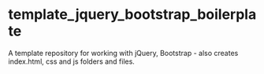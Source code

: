 # template_jquery_bootstrap_boilerplate
A template repository for working with jQuery, Bootstrap - also creates index.html, css and js folders and files. 
